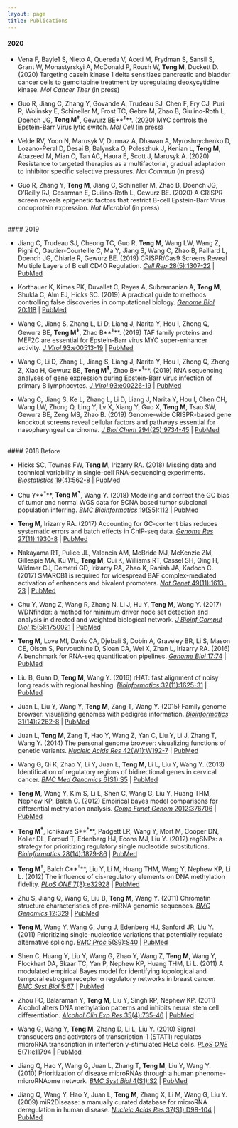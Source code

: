 ```yaml
---
layout: page
title: Publications
---
```


#### 2020

- Vena F, Bayle1 S, Nieto A, Quereda V, Aceti M, Frydman S, Sansil S, Grant W, 
Monastyrskyi A, McDonald P, Roush W, **Teng M**, Duckett D. (2020) Targeting casein 
kinase 1 delta sensitizes pancreatic and bladder cancer cells to gemcitabine 
treatment by upregulating deoxycytidine kinase. *Mol Cancer Ther* (in press)

- Guo R, Jiang C, Zhang Y, Govande A, Trudeau SJ, Chen F, Fry CJ, Puri R, 
Wolinsky E, Schineller M, Frost TC, Gebre M, Zhao B, Giulino-Roth L, Doench JG,
**Teng M<sup>‡</sup>**, Gewurz BE**<sup>‡</sup>**. (2020) MYC controls the Epstein-Barr 
Virus lytic switch. *Mol Cell* (in press)

- Velde RV, Yoon N, Marusyk V, Durmaz A, Dhawan A, Myroshnychenko D, Lozano-Peral
D, Desai B, Balynska O, Poleszhuk J, Kenian L, **Teng M**, Abazeed M, Mian O, 
Tan AC, Haura E, Scott J, Marusyk A. (2020) Resistance to targeted therapies as a 
multifactorial, gradual adaptation to inhibitor specific selective pressures.
*Nat Commun* (in press)

- Guo R, Zhang Y, **Teng M**, Jiang C, Schineller M, Zhao B, Doench JG, O’Reilly RJ, 
Cesarman E, Guilino-Roth L, Gewurz BE. (2020) A CRISPR screen reveals epigenetic
 factors that restrict B-cell Epstein-Barr Virus oncoprotein expression. 
*Nat Microbiol* (in press)

<br>
#### 2019

- Jiang C, Trudeau SJ, Cheong TC, Guo R, **Teng M**, Wang LW, Wang Z, Pighi C, 
Gautier-Courteille C, Ma Y, Jiang S, Wang C, Zhao B, Paillard L, Doench JG, 
Chiarle R, Gewurz BE. (2019) CRISPR/Cas9 Screens Reveal Multiple Layers of B cell CD40
Regulation. [*Cell Rep* 28(5):1307-22](https://doi.org/10.1016/j.celrep.2019.06.079)
| [PubMed](https://www.ncbi.nlm.nih.gov/pubmed/31365872)

- Korthauer K, Kimes PK, Duvallet C, Reyes A, Subramanian A, **Teng M**, Shukla C,
Alm EJ, Hicks SC. (2019) A practical guide to methods controlling false discoveries in
computational biology. [*Genome Biol* 20:118](https://doi.org/10.1186/s13059-019-1716-1)
| [PubMed](https://www.ncbi.nlm.nih.gov/pubmed/31164141)

- Wang C, Jiang S, Zhang L, Li D, Liang J, Narita Y, Hou I, Zhong Q, Gewurz BE,
**Teng M<sup>‡</sup>**, Zhao B**<sup>‡</sup>**. (2019) TAF family proteins and MEF2C are 
essential for Epstein-Barr virus MYC super-enhancer activity. [*J Virol* 
93:e00513-19](https://doi.org/10.1128/JVI.00513-19)
| [PubMed](https://www.ncbi.nlm.nih.gov/pubmed/31167905)

- Wang C, Li D, Zhang L, Jiang S, Liang J, Narita Y, Hou I, Zhong Q, Zheng Z, Xiao
H, Gewurz BE, **Teng M<sup>‡</sup>**, Zhao B**<sup>‡</sup>**. (2019) RNA sequencing analyses
of gene expression during Epstein-Barr virus infection of primary B lymphocytes.
[*J Virol* 93:e00226-19](https://doi.org/10.1128/JVI.00226-19)
| [PubMed](https://www.ncbi.nlm.nih.gov/pubmed/31019051)

- Wang C, Jiang S, Ke L, Zhang L, Li D, Liang J, Narita Y, Hou I, Chen CH, Wang
LW, Zhong Q, Ling Y, Lv X, Xiang Y, Guo X, **Teng M**, Tsao SW, Gewurz BE, Zeng
MS, Zhao B. (2019) Genome-wide CRISPR-based gene knockout screens reveal cellular 
factors and pathways essential for nasopharyngeal carcinoma. [*J Biol Chem* 
294(25):9734-45](https://doi.org/10.1074/jbc.RA119.008793)
| [PubMed](https://www.ncbi.nlm.nih.gov/pubmed/31073033)

<br>
#### 2018 Before

- Hicks SC, Townes FW, **Teng M**, Irizarry RA. (2018) Missing data and technical 
variability in single-cell RNA-sequencing experiments. [*Biostatistics* 
19(4):562-8](https://doi.org/10.1093/biostatistics/kxx053)
| [PubMed](https://www.ncbi.nlm.nih.gov/pubmed/29121214)

- Chu Y**<sup>†</sup>**, **Teng M<sup>†</sup>**, Wang Y. (2018) Modeling and correct the GC 
bias of tumor and normal WGS data for SCNA based tumor subclonal population 
inferring. [*BMC Bioinformatics* 19(S5):112](https://doi.org/10.1186/s12859-018-2099-0)
| [PubMed](https://www.ncbi.nlm.nih.gov/pubmed/29671389)

- **Teng M**, Irizarry RA. (2017) Accounting for GC-content bias reduces systematic errors
and batch effects in ChIP-seq data. [*Genome Res* 27(11):1930-8](https://doi.org/10.1101/gr.220673.117)
| [PubMed](https://www.ncbi.nlm.nih.gov/pubmed/29025895)

- Nakayama RT, Pulice JL, Valencia AM, McBride MJ, McKenzie ZM, Gillespie MA, Ku
WL, **Teng M**, Cui K, Williams RT, Cassel SH, Qing H, Widmer CJ, Demetri GD,
Irizarry RA, Zhao K, Ranish JA, Kadoch C. (2017) SMARCB1 is required for widespread 
BAF complex-mediated activation of enhancers and bivalent promoters.
[*Nat Genet* 49(11):1613-23](https://doi.org/10.1038/ng.3958)
| [PubMed](https://www.ncbi.nlm.nih.gov/pubmed/28945250)

- Chu Y, Wang Z, Wang R, Zhang N, Li J, Hu Y, **Teng M**, Wang Y. (2017) WDNfinder: a 
method for minimum driver node set detection and analysis in directed and 
weighted biological network. [*J Bioinf Comput Biol* 15(5):1750021](https://doi.org/10.1142/S0219720017500214)
| [PubMed](https://www.ncbi.nlm.nih.gov/pubmed/28918707)

- **Teng M**, Love MI, Davis CA, Djebali S, Dobin A, Graveley BR, Li S, Mason CE,
Olson S, Pervouchine D, Sloan CA, Wei X, Zhan L, Irizarry RA. (2016) A benchmark for
RNA-seq quantification pipelines. [*Genome Biol* 17:74](https://doi.org/10.1186/s13059-016-0940-1)
| [PubMed](https://www.ncbi.nlm.nih.gov/pubmed/27107712)

- Liu B, Guan D, **Teng M**, Wang Y. (2016) rHAT: fast alignment of noisy long reads 
with regional hashing. [*Bioinformatics* 32(11):1625-31](https://doi.org/10.1093/bioinformatics/btv662)
| [PubMed](https://www.ncbi.nlm.nih.gov/pubmed/26568628)

- Juan L, Liu Y, Wang Y, **Teng M**, Zang T, Wang Y. (2015) Family genome browser: 
visualizing genomes with pedigree information. [*Bioinformatics* 31(14):2262-8](https://doi.org/10.1093/bioinformatics/btv151) | [PubMed](https://www.ncbi.nlm.nih.gov/pubmed/25788626)

- Juan L, **Teng M**, Zang T, Hao Y, Wang Z, Yan C, Liu Y, Li J, Zhang T, Wang Y. (2014)
The personal genome browser: visualizing functions of genetic variants.
[*Nucleic Acids Res* 42(W1):W192-7](https://doi.org/10.1093/nar/gku361)
| [PubMed](https://www.ncbi.nlm.nih.gov/pubmed/24799434)

- Wang G, Qi K, Zhao Y, Li Y, Juan L, **Teng M**, Li L, Liu Y, Wang Y. 
(2013) Identification of regulatory regions of bidirectional genes in cervical cancer.
[*BMC Med Genomics* 6(S1):S5](https://doi.org/10.1186/1755-8794-6-S1-S5)
| [PubMed](https://www.ncbi.nlm.nih.gov/pubmed/23369456)

- **Teng M**, Wang Y, Kim S, Li L, Shen C, Wang G, Liu Y, Huang THM, Nephew KP,
Balch C. (2012) Empirical bayes model comparisons for differential methylation analysis.
[*Comp Funct Genom* 2012:376706](https://doi.org/10.1155/2012/376706)
| [PubMed](https://www.ncbi.nlm.nih.gov/pubmed/22956892)

- **Teng M<sup>†</sup>**, Ichikawa S**<sup>†</sup>**, Padgett LR, Wang Y, Mort M, 
Cooper DN, Koller DL, Foroud T, Edenberg HJ, Econs MJ, Liu Y. (2012) regSNPs: a 
strategy for prioritizing regulatory single nucleotide substitutions.
[*Bioinformatics* 28(14):1879-86](https://doi.org/10.1093/bioinformatics/bts275)
| [PubMed](https://www.ncbi.nlm.nih.gov/pubmed/22611130)

- **Teng M<sup>†</sup>**, Balch C**<sup>†</sup>**, Liu Y, Li M, Huang THM, Wang Y,
Nephew KP, Li L. (2012) The influence of cis-regulatory elements on DNA methylation
fidelity. [*PLoS ONE* 7(3):e32928](https://doi.org/10.1371/journal.pone.0032928)
| [PubMed](https://www.ncbi.nlm.nih.gov/pubmed/22412954)

- Zhu S, Jiang Q, Wang G, Liu B, **Teng M**, Wang Y. (2011) Chromatin structure 
characteristics of pre-miRNA genomic sequences. [*BMC Genomics* 12:329](https://doi.org/10.1186/1471-2164-12-329)
| [PubMed](https://www.ncbi.nlm.nih.gov/pubmed/21702984)

- **Teng M**, Wang Y, Wang G, Jung J, Edenberg HJ, Sanford JR, Liu Y. 
(2011) Prioritizing single-nucleotide variations that potentially regulate alternative
splicing. [*BMC Proc* 5(S9):S40](https://doi.org/10.1186/1753-6561-5-S9-S40)
| [PubMed](https://www.ncbi.nlm.nih.gov/pubmed/22373210)

- Shen C, Huang Y, Liu Y, Wang G, Zhao Y, Wang Z, **Teng M**, Wang Y, Flockhart DA,
Skaar TC, Yan P, Nephew KP, Huang THM, Li L. (2011) A modulated empirical Bayes model for
identifying topological and temporal estrogen receptor α regulatory networks in
breast cancer. [*BMC Syst Biol* 5:67](https://doi.org/10.1186/1752-0509-5-67)
| [PubMed](https://www.ncbi.nlm.nih.gov/pubmed/21554733)

- Zhou FC, Balaraman Y, **Teng M**, Liu Y, Singh RP, Nephew KP. (2011) Alcohol alters DNA
methylation patterns and inhibits neural stem cell differentiation. [*Alcohol Clin
Exp Res* 35(4):735-46](https://doi.org/10.1111/j.1530-0277.2010.01391.x)
| [PubMed](https://www.ncbi.nlm.nih.gov/pubmed/21223309)

- Wang G, Wang Y, **Teng M**, Zhang D, Li L, Liu Y. (2010) Signal transducers and
activators of transcription-1 (STAT1) regulates microRNA transcription in 
interferon γ-stimulated HeLa cells. [*PLoS ONE* 5(7):e11794](https://doi.org/10.1371/journal.pone.0011794)
| [PubMed](https://www.ncbi.nlm.nih.gov/pubmed/20668688)

- Jiang Q, Hao Y, Wang G, Juan L, Zhang T, **Teng M**, Liu Y, Wang Y. (2010) Prioritization
of disease microRNAs through a human phenome-microRNAome network. [*BMC Syst Biol*
4(S1):S2](https://doi.org/10.1186/1752-0509-4-S1-S2)
| [PubMed](https://www.ncbi.nlm.nih.gov/pubmed/20522252)

- Jiang Q, Wang Y, Hao Y, Juan L, **Teng M**, Zhang X, Li M, Wang G, Liu Y. (2009)
miR2Disease: a manually curated database for microRNA deregulation in human disease.
[*Nucleic Acids Res* 37(S1):D98-104](https://doi.org/10.1093/nar/gkn714)
| [PubMed](https://www.ncbi.nlm.nih.gov/pubmed/18927107)
